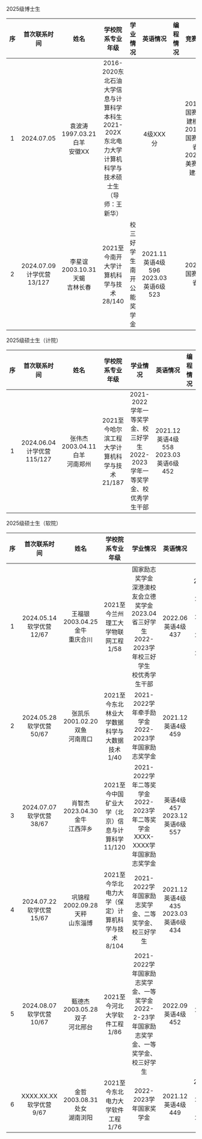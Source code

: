2025级博士生

序|首次联系时间|姓名|学校院系专业年级|学业情况|英语情况|编程情况|竞赛情况
:-:|:-:|:-:|:-:|:-:|:-:|:-:|:-:
1|2024.07.05|袁波涛<BR>1997.03.21白羊<BR>安徽XX|2016-2020东北石油大学信息与计算科学本科生<BR>2021-202X东北电力大学计算机科学与技术硕士生（导师：王新华）||4级XXX分||2018.10国赛数学建模省1<BR>2018.11国赛数学省1<BR>2022.03美赛数学建模H
2|2024.07.09<BR>计学优营13/127|李星谊<BR>2003.10.31天蝎<BR>吉林长春|2021至今南开大学计算机科学与技术28/140|校三好学生<BR>南开公能奖学金|2021.11英语4级596<BR>2023.03英语6级523||2022.07国赛数学省1

2025级硕士生（计院）

序|首次联系时间|姓名|学校院系专业年级|学业情况|英语情况|编程情况|竞赛情况
:-:|:-:|:-:|:-:|:-:|:-:|:-:|:-:
1|2024.06.04<BR>计学优营115/127|张伟杰<BR>2003.04.11白羊<BR>河南郑州|2021至今哈尔滨工程大学计算机科学与技术21/187|2021-2022学年一等奖学金、校三好学生<BR>2022-2023学年一等奖学金、校优秀学生干部|2021.12英语4级558<BR>2023.03英语6级452||2023.12国赛数学建模省1<BR>2024.05计算机设计大赛省1<BR>2024.07计算机设计大赛国2

2025级硕士生（软院）

序|首次联系时间|姓名|学校院系专业年级|学业情况|英语情况|编程情况|竞赛情况
:-:|:-:|:-:|:-:|:-:|:-:|:-:|:-:
1|2024.05.14<BR>软学优营12/67|王福银<BR>2003.04.25金牛<BR>重庆合川|2021至今兰州理工大学物联网工程1/58|国家励志奖学金<BR>深港澳校友会立德奖学金<BR>2023.04省三好学生<BR>2022-2023学年校三好学生<BR>校优秀学生干部|2022.06英语4级437|2023.06ICPC邀请赛银牌<BR>2023.06蓝桥杯国3<BR>2023.04蓝桥杯大赛省1<BR>2024.04蓝桥杯省1<BR>2024.04天梯赛团体国3、团队省1|2023.11国赛数学建模国2<BR>2024.01国赛数学建模省特
2|2024.05.28<BR>软学优营50/67|张凯乐<BR>2001.02.20双鱼<BR>河南周口|2021至今东北林业大学数据科学与大数据技术1/40|2021-2022学年牵手励学金<BR>2022-2023学年国家励志奖学金|2021.12英语4级459||2024.05电子商务三创赛省1
3|2024.07.07<BR>软学优营38/67|肖智杰<BR>2023.04.30金牛<BR>江西萍乡|2021至今中国矿业大学（北京）信息与计算科学11/120|2021-2022学年二等奖学金<BR>2022-2023学年二等奖学金<BR>XXXX-XXXX学年国家励志奖学金|英语4级457<BR>2023.12英语6级557||2023.09国赛数学建模省1
4|2024.07.22<BR>软学优营15/67|巩锦程<BR>2002.09.28天秤<BR>山东淄博|2021至今华北电力大学（保定）计算机科学与技术8/104|2021-2022学年国家励志奖学金、二等奖学金、校三好学生|2021.12英语4级435<BR>2023.03英语6级434||2024.06美赛数学建模M（2人组队）
5|2024.08.07<BR>软学优营10/67|甄德杰<BR>2003.05.28双子<BR>河北邢台|2021至今河北大学软件工程1/86|2021-2022学年国家励志奖学金、一等奖学金<BR>2022-2-23学年国家励志奖学金、一等奖学金、校三好学生|2022.09英语4级452|2024.04天梯赛个人国3|2023.10国赛数学建模省1
6|XXXX.XX.XX<BR>软学优营9/67|金哲<BR>2003.08.31处女<BR>湖南浏阳|2021至今东北电力大学软件工程1/76|2022-2023学年国家奖学金|2021.12英语4级449|2024.05ICPC邀请赛铜牌<BR>2024.04蓝桥杯省1<BR>2024.04天梯赛团体国3|2023.12国赛数学建模省1
